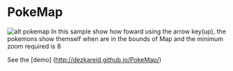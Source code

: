 # PokeMap


![alt pokemap](https://pbs.twimg.com/media/CPPu8lSUcAA_mAI.png "Pokemap first")
In this sample show how foward using the arrow key(up), the pokemons show themself when are in the bounds of Map and the minimum zoom required is 8

See the [demo] (http://dezkareid.github.io/PokeMap/)